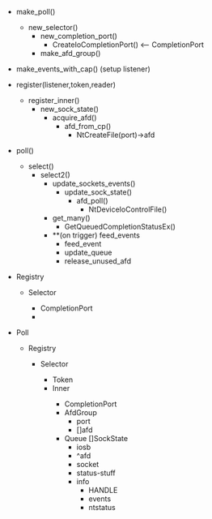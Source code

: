 - make_poll()
  - new_selector()
    - new_completion_port()
      - CreateIoCompletionPort() <-- CompletionPort
    - make_afd_group()
- make_events_with_cap()
(setup listener)
- register(listener,token,reader)
  - register_inner()
    - new_sock_state()
      - acquire_afd()
        - afd_from_cp()
          - NtCreateFile(port)->afd
- poll()
  - select()
    - select2()
      - update_sockets_events()
        - update_sock_state()
          - afd_poll()
            - NtDeviceIoControlFile()
      - get_many()
        - GetQueuedCompletionStatusEx()
      - **(on trigger) feed_events
        - feed_event
        - update_queue
        - release_unused_afd




- Registry
  - Selector<OS>
    - CompletionPort
    - 




- Poll<T> 
  - Registry<T>
    - Selector<OS>
      - Token
      - Inner<OS>
        - CompletionPort
        - AfdGroup
          - port
          - []afd
        - Queue []SockState
          - iosb
          - ^afd
          - socket
          - status-stuff
          - info
            - HANDLE
            - events
            - ntstatus


